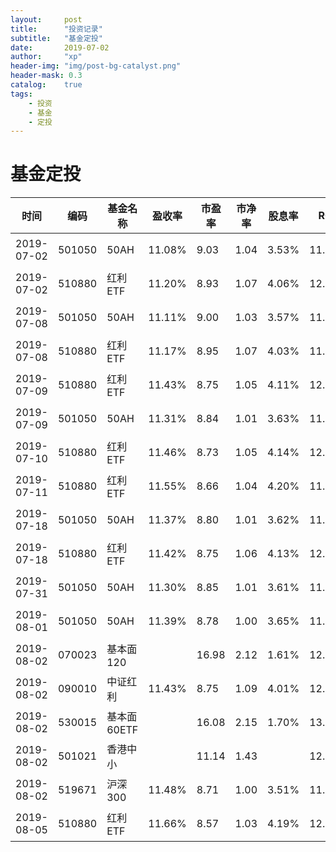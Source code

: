 ```yaml
---
layout:     post
title:      "投资记录"
subtitle:   "基金定投"
date:       2019-07-02
author:     "xp"
header-img: "img/post-bg-catalyst.png"
header-mask: 0.3
catalog:    true
tags:
    - 投资
    - 基金
    - 定投
---
```


# 基金定投


| 时间 | 编码 | 基金名称 | 盈收率 | 市盈率 | 市净率 | 股息率 | ROE | 类型 | 买/卖 | 单价 | 数量 | 备注 |
| --- | --- | --- | --- | --- | --- | --- | --- | --- | --- | --- | --- | --- |
| 2019-07-02 | 501050 | 50AH | 11.08% | 9.03 | 1.04 | 3.53% | 11.49% | 场内 | 买入 | 1.302 | 2300 |  |
| 2019-07-02 | 510880 | 红利ETF | 11.20% | 8.93 | 1.07 | 4.06% | 12.03% | 场内 | 买入 | 2.822 | 1000 |  |
| 2019-07-08 | 501050 | 50AH | 11.11% | 9.00 | 1.03 | 3.57% | 11.42% | 场内 | 买入 | 1.273 | 800 |  |
| 2019-07-08 | 510880 | 红利ETF | 11.17% | 8.95 | 1.07 | 4.03% | 11.96% | 场内 | 买入 | 2.787 | 400 |  |
| 2019-07-09 | 510880 | 红利ETF | 11.43% | 8.75 | 1.05 | 4.11% | 12.06% | 场内 | 买入 | 2.780 | 300 |  |
| 2019-07-09 | 501050 | 50AH | 11.31% | 8.84 | 1.01 | 3.63% | 11.45% | 场内 | 买入 | 1.268 | 1000 |  |
| 2019-07-10 | 510880 | 红利ETF | 11.46% | 8.73 | 1.05 | 4.14% | 12.02% | 场内 | 买入 | 2.775 | 300 |  |
| 2019-07-11 | 510880 | 红利ETF | 11.55% | 8.66 | 1.04 | 4.20% | 11.99% | 场内 | 买入 | 2.765 | 400 |  |
| 2019-07-18 | 501050 | 50AH | 11.37% | 8.80 | 1.01 | 3.62% | 11.47% | 场内 | 买入 | 1.265 | 700 |  |
| 2019-07-18 | 510880 | 红利ETF | 11.42% | 8.75 | 1.06 | 4.13% | 12.11% | 场内 | 买入 | 2.765 | 400 |  |
| 2019-07-31 | 501050 | 50AH | 11.30% | 8.85 | 1.01 | 3.61% | 11.43% | 场内 | 买入 | 1.285 | 700 |  |
| 2019-08-01 | 501050 | 50AH | 11.39% | 8.78 | 1.00 | 3.65% | 11.40% | 场内 | 买入 | 1.275 | 600 |  |
| 2019-08-02 | 070023 | 基本面120 |  | 16.98 | 2.12 | 1.61% | 12.46% | 场外 | 买入 | 1.8185 | 879.86 |  |
| 2019-08-02 | 090010 | 中证红利 | 11.43% | 8.75 | 1.09 | 4.01% | 12.45% | 场外 | 买入 | 1.658 | 1206.28 |  |
| 2019-08-02 | 530015 |基本面60ETF |  | 16.08 | 2.15 | 1.70% | 13.35% | 场外 | 买入 | 2.1195 | 707.72 |  |
| 2019-08-02 | 501021 | 香港中小 |  | 11.14 | 1.43 |  | 12.84% | 场外 | 买入 | 1.3468 | 1187.96 |  |
| 2019-08-02 | 519671 | 沪深300 | 11.48% | 8.71 | 1.00 | 3.51% | 11.49% | 场外 | 买入 | 1.692 | 1345.71 |  |
| 2019-08-05 | 510880 | 红利ETF | 11.66% | 8.57 | 1.03 | 4.19% | 12.01% | 场内 | 买入 | 2.765 | 400 |  |


